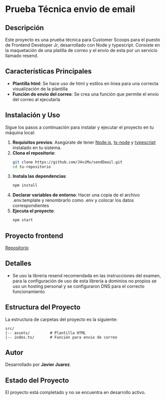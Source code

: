 
# Prueba Técnica envio de email


## Descripción
Este proyecto es una prueba técnica para Customer Scoops para el puesto de Frontend Developer Jr, desarrollado con Node y typescript. Consiste en la maquetación de una platilla de correo y el envio de esta por un servicio llamado resend.

## Características Principales
- **Plantilla html**: Se hace uso de html y estilos en linea para una correcta visualización de la plantilla
- **Función de envio del correo**: Se crea una función que permite el envio del correo al ejecutarla 

## Instalación y Uso
Sigue los pasos a continuación para instalar y ejecutar el proyecto en tu máquina local:

1. **Requisitos previos**: Asegúrate de tener [Node.js](https://www.npmjs.com/package/nodemon), [ts-node](https://www.npmjs.com/package/ts-node) y [typescript](https://www.typescriptlang.org/download/) instalado en tu sistema.
2. **Clona el repositorio**:
   ```bash
   git clone https://github.com/J4viMx/sendEmail.git
   cd tu-repositorio
   ```
3. **Instala las dependencias**:
   ```bash
   npm install
   ```
4. **Declarar variables de entorno**: Hacer una copia de el archivo .env.template y renombrarlo como .env y colocar los datos correspondientes
5. **Ejecuta el proyecto**:
   ```bash
   npm start
   ```

## Proyecto frontend 
[Repositorio](https://github.com/J4viMx/customerScoops)

## Detalles
- Se uso la libreria resend recomendada en las instrucciones del examen, para la configuración de uso de esta libreria a dominios no propios se uso un hosting personal y se configuraron DNS para el correcto funcionamiento

## Estructura del Proyecto
La estructura de carpetas del proyecto es la siguiente:

```
src/
|-- assets/         # Plantilla HTML
|-- index.ts/       # Función para envio de correo

```
## Autor
Desarrollado por **Javier Juarez**.

## Estado del Proyecto
El proyecto está completado y no se encuentra en desarrollo activo.
